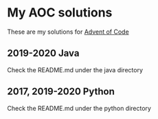 # My AOC solutions

These are my solutions for [Advent of Code](https://adventofcode.com/)

## 2019-2020 Java

Check the README.md under the java directory

## 2017, 2019-2020 Python

Check the README.md under the python directory
